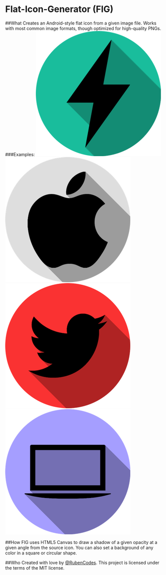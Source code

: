 # Flat-Icon-Generator (FIG)

##What
Creates an Android-style flat icon from a given image file. Works with most common image formats, though optimized for high-quality PNGs.
###Examples:
![Flash Icon](examples/flash.png?raw=true "Flash Icon")
![Apple Icon](examples/apple.png?raw=true "Apple Icon")
![Twitter Icon](examples/twitter.png?raw=true "Twitter Icon")
![Laptop Icon](examples/laptop.png?raw=true "Laptop Icon")

##How
FIG uses HTML5 Canvas to draw a shadow of a given opacity at a given angle from the source icon. You can also set a background of any color in a square or circular shape.

##Who
Created with love by [@RubenCodes](https://twitter.com/rubencodes). This project is licensed under the terms of the MIT license.
